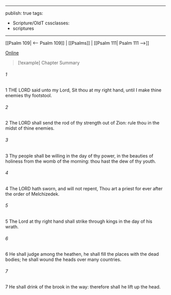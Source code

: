 

---
publish: true
tags:
  - Scripture/OldT
cssclasses:
  - scriptures
---
[[Psalm 109| <-- Psalm 109]] | [[Psalms]] | [[Psalm 111| Psalm 111 -->]]

[Online](https://churchofjesuschrist.org/study/scriptures/ot/ps/110?lang=eng)

>[!example] Chapter Summary
>
###### 1
1 THE LORD said unto my Lord, Sit thou at my right hand, until I make thine enemies thy footstool.
###### 2
2 The LORD shall send the rod of thy strength out of Zion: rule thou in the midst of thine enemies.
###### 3
3 Thy people shall be willing in the day of thy power, in the beauties of holiness from the womb of the morning: thou hast the dew of thy youth.
###### 4
4 The LORD hath sworn, and will not repent, Thou art a priest for ever after the order of Melchizedek.
###### 5
5 The Lord at thy right hand shall strike through kings in the day of his wrath.
###### 6
6 He shall judge among the heathen, he shall fill the places with the dead bodies; he shall wound the heads over many countries.
###### 7
7 He shall drink of the brook in the way: therefore shall he lift up the head.



